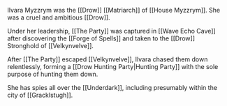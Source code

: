 Ilvara Myzzrym was the [[Drow]] [[Matriarch]] of [[House Myzzrym]]. She was a cruel and ambitious [[Drow]].

Under her leadership, [[The Party]] was captured in [[Wave Echo Cave]] after discovering the [[Forge of Spells]] and taken to the [[Drow]] Stronghold of [[Velkynvelve]].

After [[The Party]] escaped [[Velkynvelve]], Ilvara chased them down relentlessly, forming a [[Drow Hunting Party|Hunting Party]] with the sole purpose of hunting them down.

She has spies all over the [[Underdark]], including presumably within the city of [[Gracklstugh]].